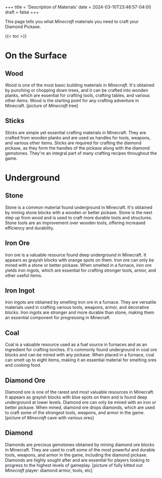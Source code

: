 +++
title = 'Description of Materials'
date = 2024-03-10T23:46:57-04:00
draft = false
+++

This page tells you what *Minecraft* materials you need to craft your Diamond Pickaxe.

<!--more-->

{{< toc >}}

# On the Surface
## Wood
Wood is one of the most basic building materials in *Minecraft*. It's obtained by punching or chopping down trees, and it can be crafted into wooden planks, which are essential for crafting tools, crafting tables, and various other items. Wood is the starting point for any crafting adventure in Minecraft. [picture of *Minecraft* tree]

## Sticks
Sticks are simple yet essential crafting materials in Minecraft. They are crafted from wooden planks and are used as handles for tools, weapons, and various other items. Sticks are required for crafting the diamond pickaxe, as they form the handles of the pickaxe along with the diamond gemstones. They're an integral part of many crafting recipes throughout the game.

# Underground
## Stone
Stone is a common material found underground in Minecraft. It's obtained by mining stone blocks with a wooden or better pickaxe. Stone is the next step up from wood and is used to craft more durable tools and structures. Stone tools are an improvement over wooden tools, offering increased efficiency and durability.

## Iron Ore
Iron ore is a valuable resource found deep underground in Minecraft. It appears as grayish blocks with orange spots on them. Iron ore can only be mined with a stone or better pickaxe. When smelted in a furnace, iron ore yields iron ingots, which are essential for crafting stronger tools, armor, and other useful items.

## Iron Ingot
Iron ingots are obtained by smelting iron ore in a furnace. They are versatile materials used in crafting various tools, weapons, armor, and decorative blocks. Iron ingots are stronger and more durable than stone, making them an essential component for progressing in Minecraft.

## Coal
Coal is a valuable resource used as a fuel source in furnaces and as an ingredient for crafting torches. It's commonly found underground in coal ore blocks and can be mined with any pickaxe. When placed in a furnace, coal can smelt up to eight items, making it an essential material for smelting ores and cooking food.

## Diamond Ore
Diamond ore is one of the rarest and most valuable resources in Minecraft. It appears as grayish blocks with blue spots on them and is found deep underground at lower levels. Diamond ore can only be mined with an iron or better pickaxe. When mined, diamond ore drops diamonds, which are used to craft some of the strongest tools, weapons, and armor in the game. [picture of *Minecraft* cave with various ores]

## Diamond
Diamonds are precious gemstones obtained by mining diamond ore blocks in Minecraft. They are used to craft some of the most powerful and durable tools, weapons, and armor in the game, including the diamond pickaxe. Diamonds are highly sought after and are essential for players looking to progress to the highest levels of gameplay. [picture of fully kitted out *Minecraft* player: diamond armor, tools, etc]
